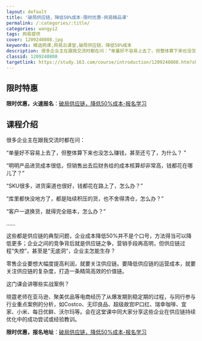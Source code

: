 ```yaml
---
layout: default
title: '破局供应链，降低50%成本-限时优惠-网易精品课'
permalink: /:categories/:title/
categories: wangyi2
tags: 网易提供
cover: 1209240808.jpg
keywords: 精选网课,网易云课堂,破局供应链，降低50%成本
description: 很多企业主在跟我交流时都在问：“单量好不容易上去了，但整体算下来也没怎么赚钱，甚至还亏了，为什么？”“明明产品进货成本很
classid: 1209240808
targetlink: https://study.163.com/course/introduction/1209240808.htm?share=1&shareId=1025206652&utm_campaign=share&utm_medium=iphoneShare&utm_source=&utm_u=1025206652
---
```


## 限时特惠

**限时优惠，火速报名**：[破局供应链，降低50%成本-报名学习](https://study.163.com/course/introduction/1209240808.htm?share=1&shareId=1025206652&utm_campaign=share&utm_medium=iphoneShare&utm_source=&utm_u=1025206652)

## 课程介绍

很多企业主在跟我交流时都在问：



“单量好不容易上去了，但整体算下来也没怎么赚钱，甚至还亏了，为什么？ ”



“明明产品进货成本很低，但销售出去后财务给的成本核算却非常高，钱都花在哪儿了？”



“SKU很多，进货渠道也很好，钱都花在路上了，怎么办？”



“库里都快没地方了，都是陆续积压的货，也不舍得清仓，怎么办？”



“客户一退换货，就得完全赔本，怎么办？”



……



这些都是供应链的典型问题，企业成本降低50%并不是个口号，方法得当可以降低更多；企业之间的竞争背后就是供应链之争，营销手段再高明，但供应链过程“失控”，甚至是“无底洞“，企业主怎能生存？



零售企业要想大幅度提高利润，就要关注供应链。要降低供应链的运营成本，就要关注供应链的复杂度，打造一条精简高效的价值链。



这门课会讲哪些实战案例？



晓霆老师在亚马逊、聚美优品等电商经历了从爆发期到稳定期的过程，与同行参与行业重点案例的分析，如Costco、无印良品、超级故宫IP口红、瑞幸咖啡、宜家、小米、每日优鲜、沃尔玛等。会在这堂课中同大家分享这些企业在供应链持续优化中的成功尝试或经验教训。

**限时优惠，报名地址**：[破局供应链，降低50%成本-报名学习](https://study.163.com/course/introduction/1209240808.htm?share=1&shareId=1025206652&utm_campaign=share&utm_medium=iphoneShare&utm_source=&utm_u=1025206652)

